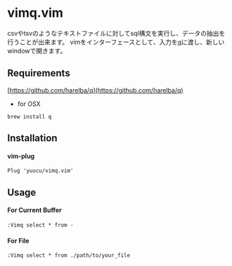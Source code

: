
# vimq.vim

csvやtsvのようなテキストファイルに対してsql構文を実行し、データの抽出を行うことが出来ます。
vimをインターフェースとして、入力を[q](https://github.com/harelba/q)に渡し、新しいwindowで開きます。

## Requirements

[https://github.com/harelba/q](https://github.com/harelba/q)

- for OSX
```
brew install q
```

## Installation

#### vim-plug

```
Plug 'yuucu/vimq.vim'
```

## Usage


#### For Current Buffer
```
:Vimq select * from -
```

#### For File
```
:Vimq select * from ./path/to/your_file
```
